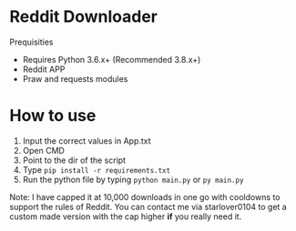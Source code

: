 # Reddit Downloader

Prequisities 
- Requires Python 3.6.x+ (Recommended 3.8.x+)
- Reddit APP
- Praw and requests modules

# How to use
1. Input the correct values in App.txt
2. Open CMD
3. Point to the dir of the script
4. Type `pip install -r requirements.txt`
5. Run the python file by typing `python main.py` or  `py main.py`

Note: I have capped it at 10,000 downloads in one go with cooldowns to support the rules of Reddit. You can contact me via starlover0104 to get a custom made version with the cap higher **if** you really need it.

